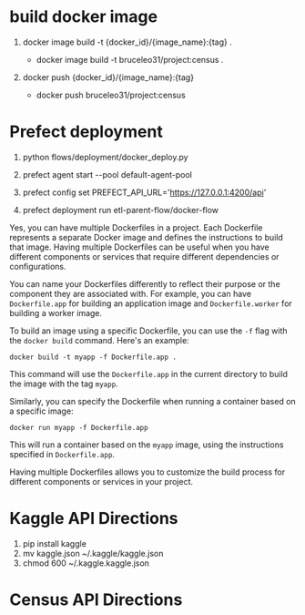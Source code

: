 # build docker image

1. docker image build -t {docker_id}/{image_name}:{tag} . 
    - docker image build -t bruceleo31/project:census .

2. docker push {docker_id}/{image_name}:{tag}
    - docker push bruceleo31/project:census 

# Prefect deployment

1. python flows/deployment/docker_deploy.py

2. prefect agent start --pool default-agent-pool

3. prefect config set PREFECT_API_URL='https://127.0.0.1:4200/api'

4. prefect deployment run etl-parent-flow/docker-flow


Yes, you can have multiple Dockerfiles in a project. Each Dockerfile represents a separate Docker image and defines the instructions to build that image. Having multiple Dockerfiles can be useful when you have different components or services that require different dependencies or configurations.

You can name your Dockerfiles differently to reflect their purpose or the component they are associated with. For example, you can have `Dockerfile.app` for building an application image and `Dockerfile.worker` for building a worker image.

To build an image using a specific Dockerfile, you can use the `-f` flag with the `docker build` command. Here's an example:

```shell
docker build -t myapp -f Dockerfile.app .
```

This command will use the `Dockerfile.app` in the current directory to build the image with the tag `myapp`.

Similarly, you can specify the Dockerfile when running a container based on a specific image:

```shell
docker run myapp -f Dockerfile.app
```

This will run a container based on the `myapp` image, using the instructions specified in `Dockerfile.app`.

Having multiple Dockerfiles allows you to customize the build process for different components or services in your project.


# Kaggle API Directions
1. pip install kaggle
2. mv kaggle.json ~/.kaggle/kaggle.json
3. chmod 600 ~/.kaggle.kaggle.json


# Census API Directions 